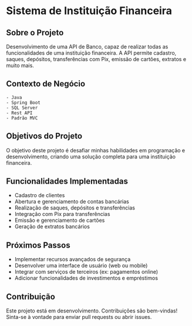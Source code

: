 # Sistema de Instituição Financeira

## Sobre o Projeto
Desenvolvimento de uma API de Banco, capaz de realizar todas as funcionalidades de uma instituição financeira. A API permite cadastro, saques, depósitos, transferências com Pix, emissão de cartões, extratos e muito mais.

## Contexto de Negócio
```
- Java 
- Spring Boot
- SQL Server
- Rest API
- Padrão MVC
```

## Objetivos do Projeto
O objetivo deste projeto é desafiar minhas habilidades em programação e desenvolvimento, criando uma solução completa para uma instituição financeira.

## Funcionalidades Implementadas
- Cadastro de clientes
- Abertura e gerenciamento de contas bancárias
- Realização de saques, depósitos e transferências
- Integração com Pix para transferências
- Emissão e gerenciamento de cartões
- Geração de extratos bancários

## Próximos Passos
- Implementar recursos avançados de segurança
- Desenvolver uma interface de usuário (web ou mobile)
- Integrar com serviços de terceiros (ex: pagamentos online)
- Adicionar funcionalidades de investimentos e empréstimos

## Contribuição
Este projeto está em desenvolvimento. Contribuições são bem-vindas! Sinta-se à vontade para enviar pull requests ou abrir issues.